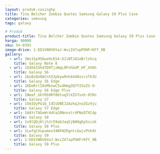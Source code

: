 ```yaml
---
layout: produk-casinghp
title: Tina Belcher Zombie Quotes Samsung Galaxy S9 Plus Case
categories: samsung
tags: galaxy

# Produk
product-title: Tina Belcher Zombie Quotes Samsung Galaxy S9 Plus Case
harga: 90000
sku: hn-0391
image-drive: 1-ED1VN0V6VaJ-WviZ47xpPOHFrKFY_9B
gallery:
  - url: 1Ws32p956wzHcES4-OJiNTJA1eBrlshcq
    title: Galaxy Note 8
  - url: 15dX425hd7D9TjzWqL9PzhGdP_HF_XV6h
    title: Galaxy S6
  - url: 1bu8zQnHACntOJpkyw9nh4440ssrzTk3U
    title: Galaxy S6 Edge
  - url: 1KDeRrlI8xMknwC5v4HmgZQ7YISoZS-9-
    title: Galaxy S6 Edge Plus
  - url: 1Nmaf_GktM10Rf86tuq5lXZh7xxh-9lRn
    title: Galaxy S7
  - url: 15mIOyPo1b_IdIvDBEJ2AzhqJnoZGz9ju
    title: Galaxy S7 Edge
  - url: 16AYcTAGeWr4dta2ONnnstr4PNxDTXCdp
    title: Galaxy S8
  - url: 1x9lQDj6ljhJr59abJaq5jBAHgKpSsisk
    title: Galaxy S8 Plus
  - url: 1LwfqCXxpumex34NFNZRgntcGwjvPnh4t
    title: Galaxy S9
  - url: 1-ED1VN0V6VaJ-WviZ47xpPOHFrKFY_9B
    title: Galaxy S9 Plus
---
```

